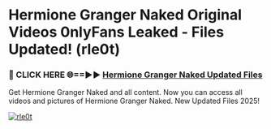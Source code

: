 # Hermione Granger Naked Original Videos 0nlyFans Leaked - Files Updated! (rle0t)

<h3>🔴 CLICK HERE 🌐==►► <a href="https://tinyurl.com/yckcrads" rel="nofollow">Hermione Granger Naked Updated Files</a></h3>

Get Hermione Granger Naked and all content. Now you can access all videos and pictures of Hermione Granger Naked. New Updated Files 2025!

[![rle0t](https://i.imgur.com/hpKpOFt.gif)](https://tinyurl.com/yckcrads)
